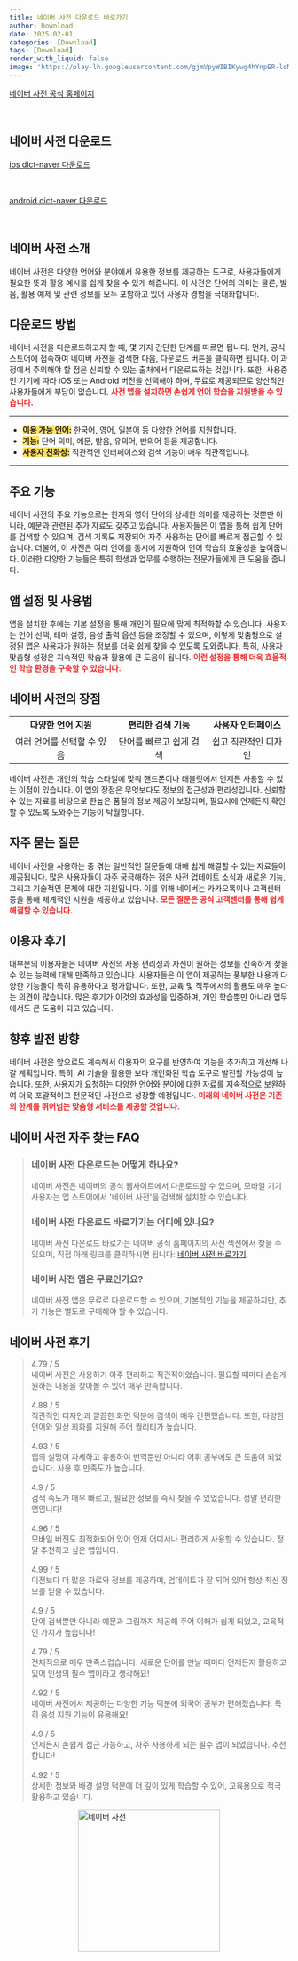 ```yaml
---
title: 네이버 사전 다운로드 바로가기
author: Download
date: 2025-02-01
categories: [Download]
tags: [Download]
render_with_liquid: false
image: 'https://play-lh.googleusercontent.com/gjmVpyWIBIKywg4hYnpER-loMpOhuTbo--3wxCgaiZsJi40StVx3pDFEVQ0WQz1GGPTq=s256-rw'
---
```

<p><a class='click-button' title='네이버 사전' href='https://dict.naver.com/' rel='nofollow'>네이버 사전 공식 홈페이지</a></p><br>
<h2 id='네이버 사전_다운로드'>네이버 사전 다운로드</h2>
<p><a class="click-button ios" title="dict-naver 다운로드" href="https://apps.apple.com/kr/app/%EB%84%A4%EC%9D%B4%EB%B2%84-%EC%82%AC%EC%A0%84/id673085116" rel="nofollow">ios dict-naver 다운로드</a></p><br>
<p><a class="click-button android" title="dict-naver 다운로드" href="https://play.google.comhttps://play.google.com/store/apps/details?id=com.nhn.android.naverdic" rel="nofollow">android dict-naver 다운로드</a></p><br>


<h2 id='네이버_사전_소개'>네이버 사전 소개</h2>

<p>네이버 사전은 다양한 언어와 분야에서 유용한 정보를 제공하는 도구로, 사용자들에게 필요한 뜻과 활용 예시를 쉽게 찾을 수 있게 해줍니다. 이 사전은 단어의 의미는 물론, 발음, 활용 예제 및 관련 정보를 모두 포함하고 있어 사용자 경험을 극대화합니다.</p>

<h2 id='다운로드_방법'>다운로드 방법</h2>

<p>네이버 사전을 다운로드하고자 할 때, 몇 가지 간단한 단계를 따르면 됩니다. 먼저, 공식 스토어에 접속하여 네이버 사전을 검색한 다음, 다운로드 버튼을 클릭하면 됩니다. 이 과정에서 주의해야 할 점은 신뢰할 수 있는 출처에서 다운로드하는 것입니다. 또한, 사용중인 기기에 따라 iOS 또는 Android 버전을 선택해야 하며, 무료로 제공되므로 양산적인 사용자들에게 부담이 없습니다. <b><span style="color: #ee2323;">사전 앱을 설치하면 손쉽게 언어 학습을 지원받을 수 있습니다.</span></b></p>

<hr />

<ul>
    <li><b><span style="background-color: #ffe066;">이용 가능 언어:</span></b> 한국어, 영어, 일본어 등 다양한 언어를 지원합니다.</li>
    <li><b><span style="background-color: #ffe066;">기능:</span></b> 단어 의미, 예문, 발음, 유의어, 반의어 등을 제공합니다.</li>
    <li><b><span style="background-color: #ffe066;">사용자 친화성:</span></b> 직관적인 인터페이스와 검색 기능이 매우 직관적입니다.</li>
</ul>

<hr />

<h2 id='주요_기능'>주요 기능</h2>

<p>네이버 사전의 주요 기능으로는 한자와 영어 단어의 상세한 의미를 제공하는 것뿐만 아니라, 예문과 관련된 추가 자료도 갖추고 있습니다. 사용자들은 이 앱을 통해 쉽게 단어를 검색할 수 있으며, 검색 기록도 저장되어 자주 사용하는 단어를 빠르게 접근할 수 있습니다. 더불어, 이 사전은 여러 언어를 동시에 지원하여 언어 학습의 효율성을 높여줍니다. 이러한 다양한 기능들은 특히 학생과 업무를 수행하는 전문가들에게 큰 도움을 줍니다.</p>

<h2 id='앱_설정_및_사용법'>앱 설정 및 사용법</h2>

<p>앱을 설치한 후에는 기본 설정을 통해 개인의 필요에 맞게 최적화할 수 있습니다. 사용자는 언어 선택, 테마 설정, 음성 출력 옵션 등을 조정할 수 있으며, 이렇게 맞춤형으로 설정된 앱은 사용자가 원하는 정보를 더욱 쉽게 찾을 수 있도록 도와줍니다. 특히, 사용자 맞춤형 설정은 지속적인 학습과 활용에 큰 도움이 됩니다. <b><span style="color: #ee2323;">이런 설정을 통해 더욱 효율적인 학습 환경을 구축할 수 있습니다.</span></b></p>

<h2 id='네이버_사전의_장점'>네이버 사전의 장점</h2>

<table>
    <tr>
        <td style="text-align: center; height: 17px;"><b>다양한 언어 지원</b></td>
        <td style="text-align: center; height: 17px;"><b>편리한 검색 기능</b></td>
        <td style="text-align: center; height: 17px;"><b>사용자 인터페이스</b></td>
    </tr>
    <tr>
        <td style="text-align: center; height: 17px;">여러 언어를 선택할 수 있음</td>
        <td style="text-align: center; height: 17px;">단어를 빠르고 쉽게 검색</td>
        <td style="text-align: center; height: 17px;">쉽고 직관적인 디자인</td>
    </tr>
</table>

<p>네이버 사전은 개인의 학습 스타일에 맞춰 핸드폰이나 태블릿에서 언제든 사용할 수 있는 이점이 있습니다. 이 앱의 장점은 무엇보다도 정보의 접근성과 편리성입니다. 신뢰할 수 있는 자료를 바탕으로 한높은 품질의 정보 제공이 보장되며, 필요시에 언제든지 확인할 수 있도록 도와주는 기능이 탁월합니다.</p>

<h2 id='자주_묻는_질문'>자주 묻는 질문</h2>

<p>네이버 사전을 사용하는 중 겪는 일반적인 질문들에 대해 쉽게 해결할 수 있는 자료들이 제공됩니다. 많은 사용자들이 자주 궁금해하는 점은 사전 업데이트 소식과 새로운 기능, 그리고 기술적인 문제에 대한 지원입니다. 이를 위해 네이버는 카카오톡이나 고객센터 등을 통해 체계적인 지원을 제공하고 있습니다. <b><span style="color: #ee2323;">모든 질문은 공식 고객센터를 통해 쉽게 해결할 수 있습니다.</span></b></p>

<h2 id='이용자_후기'>이용자 후기</h2>

<p>대부분의 이용자들은 네이버 사전의 사용 편리성과 자신이 원하는 정보를 신속하게 찾을 수 있는 능력에 대해 만족하고 있습니다. 사용자들은 이 앱이 제공하는 풍부한 내용과 다양한 기능들이 특히 유용하다고 평가합니다. 또한, 교육 및 직무에서의 활용도 매우 높다는 의견이 많습니다. 많은 후기가 이것의 효과성을 입증하며, 개인 학습뿐만 아니라 업무에서도 큰 도움이 되고 있습니다.</p>

<h2 id='향후_발전_방향'>향후 발전 방향</h2>

<p>네이버 사전은 앞으로도 계속해서 이용자의 요구를 반영하여 기능을 추가하고 개선해 나갈 계획입니다. 특히, AI 기술을 활용한 보다 개인화된 학습 도구로 발전할 가능성이 높습니다. 또한, 사용자가 요청하는 다양한 언어와 분야에 대한 자료를 지속적으로 보완하여 더욱 포괄적이고 전문적인 사전으로 성장할 예정입니다. <b><span style="color: #ee2323;">미래의 네이버 사전은 기존의 한계를 뛰어넘는 맞춤형 서비스를 제공할 것입니다.</span></b></p>


<h2 id='네이버 사전_자주_찾는_FAQ'>네이버 사전 자주 찾는 FAQ</h2>
<div itemscope="" itemtype="https://schema.org/FAQPage"> <blockquote> <div itemscope="" itemprop="mainEntity" itemtype="https://schema.org/Question"> <h3 itemprop="name">네이버 사전 다운로드는 어떻게 하나요?</h3> <div itemscope="" itemprop="acceptedAnswer" itemtype="https://schema.org/Answer"> <span itemprop="text"> <p>네이버 사전은 네이버의 공식 웹사이트에서 다운로드할 수 있으며, 모바일 기기 사용자는 앱 스토어에서 '네이버 사전'을 검색해 설치할 수 있습니다.</p> </span> </div> </div> <div itemscope="" itemprop="mainEntity" itemtype="https://schema.org/Question"> <h3 itemprop="name">네이버 사전 다운로드 바로가기는 어디에 있나요?</h3> <div itemscope="" itemprop="acceptedAnswer" itemtype="https://schema.org/Answer"> <span itemprop="text"> <p>네이버 사전 다운로드 바로가는 네이버 공식 홈페이지의 사전 섹션에서 찾을 수 있으며, 직접 아래 링크를 클릭하시면 됩니다: <a href="https://dic.naver.com/">네이버 사전 바로가기</a>.</p> </span> </div> </div> <div itemscope="" itemprop="mainEntity" itemtype="https://schema.org/Question"> <h3 itemprop="name">네이버 사전 앱은 무료인가요?</h3> <div itemscope="" itemprop="acceptedAnswer" itemtype="https://schema.org/Answer"> <span itemprop="text"> <p>네이버 사전 앱은 무료로 다운로드할 수 있으며, 기본적인 기능을 제공하지만, 추가 기능은 별도로 구매해야 할 수 있습니다.</p> </span> </div> </div> </blockquote> </div>
<h2 id='네이버 사전_후기'>네이버 사전 후기</h2>
<div itemscope itemtype="https://schema.org/Product">
  <blockquote>
  <div itemprop="review" itemscope itemtype="https://schema.org/Review">
      <div itemprop="reviewRating" itemscope itemtype="https://schema.org/Rating"> <span itemprop="ratingValue">4.79</span> / <span itemprop="bestRating">5</span> </div>
      <span itemprop="reviewBody">네이버 사전은 사용하기 아주 편리하고 직관적이었습니다. 필요할 때마다 손쉽게 원하는 내용을 찾아볼 수 있어 매우 만족합니다.</span>
  </div>
  <br>
  <div itemprop="review" itemscope itemtype="https://schema.org/Review">
      <div itemprop="reviewRating" itemscope itemtype="https://schema.org/Rating"> <span itemprop="ratingValue">4.88</span> / <span itemprop="bestRating">5</span> </div>
      <span itemprop="reviewBody">직관적인 디자인과 깔끔한 화면 덕분에 검색이 매우 간편했습니다. 또한, 다양한 언어와 일상 회화를 지원해 주어 퀄리티가 높습니다.</span>
  </div>
  <br>
  <div itemprop="review" itemscope itemtype="https://schema.org/Review">
      <div itemprop="reviewRating" itemscope itemtype="https://schema.org/Rating"> <span itemprop="ratingValue">4.93</span> / <span itemprop="bestRating">5</span> </div>
      <span itemprop="reviewBody">앱의 설명이 자세하고 유용하여 번역뿐만 아니라 어휘 공부에도 큰 도움이 되었습니다. 사용 후 만족도가 높습니다.</span>
  </div>
  <br>
  <div itemprop="review" itemscope itemtype="https://schema.org/Review">
      <div itemprop="reviewRating" itemscope itemtype="https://schema.org/Rating"> <span itemprop="ratingValue">4.9</span> / <span itemprop="bestRating">5</span> </div>
      <span itemprop="reviewBody">검색 속도가 매우 빠르고, 필요한 정보를 즉시 찾을 수 있었습니다. 정말 편리한 앱입니다!</span>
  </div>
  <br>
  <div itemprop="review" itemscope itemtype="https://schema.org/Review">
      <div itemprop="reviewRating" itemscope itemtype="https://schema.org/Rating"> <span itemprop="ratingValue">4.96</span> / <span itemprop="bestRating">5</span> </div>
      <span itemprop="reviewBody">모바일 버전도 최적화되어 있어 언제 어디서나 편리하게 사용할 수 있습니다. 정말 추천하고 싶은 앱입니다.</span>
  </div>
  <br>
  <div itemprop="review" itemscope itemtype="https://schema.org/Review">
      <div itemprop="reviewRating" itemscope itemtype="https://schema.org/Rating"> <span itemprop="ratingValue">4.99</span> / <span itemprop="bestRating">5</span> </div>
      <span itemprop="reviewBody">이전보다 더 많은 자료와 정보를 제공하며, 업데이트가 잘 되어 있어 항상 최신 정보를 얻을 수 있습니다.</span>
  </div>
  <br>
  <div itemprop="review" itemscope itemtype="https://schema.org/Review">
      <div itemprop="reviewRating" itemscope itemtype="https://schema.org/Rating"> <span itemprop="ratingValue">4.9</span> / <span itemprop="bestRating">5</span> </div>
      <span itemprop="reviewBody">단어 검색뿐만 아니라 예문과 그림까지 제공해 주어 이해가 쉽게 되었고, 교육적인 가치가 높습니다!</span>
  </div>
  <br>
  <div itemprop="review" itemscope itemtype="https://schema.org/Review">
      <div itemprop="reviewRating" itemscope itemtype="https://schema.org/Rating"> <span itemprop="ratingValue">4.79</span> / <span itemprop="bestRating">5</span> </div>
      <span itemprop="reviewBody">전체적으로 매우 만족스럽습니다. 새로운 단어를 만날 때마다 언제든지 활용하고 있어 인생의 필수 앱이라고 생각해요!</span>
  </div>
  <br>
  <div itemprop="review" itemscope itemtype="https://schema.org/Review">
      <div itemprop="reviewRating" itemscope itemtype="https://schema.org/Rating"> <span itemprop="ratingValue">4.92</span> / <span itemprop="bestRating">5</span> </div>
      <span itemprop="reviewBody">네이버 사전에서 제공하는 다양한 기능 덕분에 외국어 공부가 편해졌습니다. 특히 음성 지원 기능이 유용해요!</span>
  </div>
  <br>
  <div itemprop="review" itemscope itemtype="https://schema.org/Review">
      <div itemprop="reviewRating" itemscope itemtype="https://schema.org/Rating"> <span itemprop="ratingValue">4.9</span> / <span itemprop="bestRating">5</span> </div>
      <span itemprop="reviewBody">언제든지 손쉽게 접근 가능하고, 자주 사용하게 되는 필수 앱이 되었습니다. 추천합니다!</span>
  </div>
  <br>
  <div itemprop="review" itemscope itemtype="https://schema.org/Review">
      <div itemprop="reviewRating" itemscope itemtype="https://schema.org/Rating"> <span itemprop="ratingValue">4.92</span> / <span itemprop="bestRating">5</span> </div>
      <span itemprop="reviewBody">상세한 정보와 배경 설명 덕분에 더 깊이 있게 학습할 수 있어, 교육용으로 적극 활용하고 있습니다.</span>
  </div>
  </blockquote>
</div>
<figure class="image" style="display: flex; justify-content: center; align-items: center; margin: 0;"><img src="https://play-lh.googleusercontent.com/gjmVpyWIBIKywg4hYnpER-loMpOhuTbo--3wxCgaiZsJi40StVx3pDFEVQ0WQz1GGPTq=s256-rw" alt="네이버 사전" width="256" height="256" style="max-width: 100%; height: auto;"></figure>